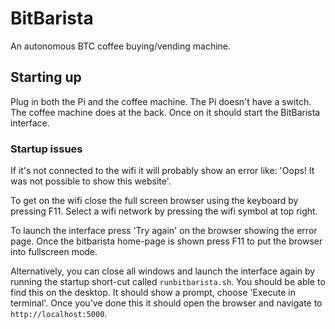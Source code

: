 # BitBarista

An autonomous BTC coffee buying/vending machine.

## Starting up

Plug in both the Pi and the coffee machine. The Pi doesn't have a switch. The coffee machine does at the back. Once on it should start the BitBarista interface.

### Startup issues

If it's not connected to the wifi it will probably show an error like: 'Oops! It was not possible to show this website'.

To get on the wifi close the full screen browser using the keyboard by pressing F11. Select a wifi network by pressing the wifi symbol at top right.

To launch the interface press 'Try again' on the browser showing the error page. Once the bitbarista home-page is shown press F11 to put the browser into fullscreen mode. 

Alternatively, you can close all windows and launch the interface again by running the startup short-cut called `runbitbarista.sh`. You should be able to find this on the desktop. It should show a prompt, choose 'Execute in terminal'. Once you've done this it should open the browser and navigate to `http://localhost:5000`. 

## 